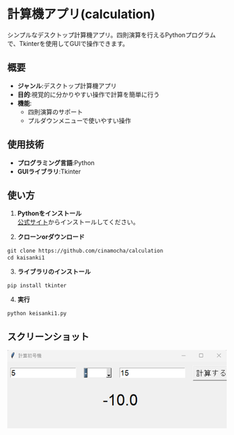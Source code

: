 # 計算機アプリ(calculation)  
シンプルなデスクトップ計算機アプリ。四則演算を行えるPythonプログラムで、Tkinterを使用してGUIで操作できます。  

## 概要  
- **ジャンル**:デスクトップ計算機アプリ
- **目的**:視覚的に分かりやすい操作で計算を簡単に行う
- **機能**:
  - 四則演算のサポート
  - プルダウンメニューで使いやすい操作

## 使用技術  
- **プログラミング言語**:Python
- **GUIライブラリ**:Tkinter

## 使い方  
1. **Pythonをインストール**  
   [公式サイト](https://www.python.org/)からインストールしてください。

2. **クローンorダウンロード**
```
git clone https://github.com/cinamocha/calculation
cd kaisanki1
```

3. **ライブラリのインストール**
```
pip install tkinter
```

4. **実行**
```
python keisanki1.py
```

## スクリーンショット  
![画面](https://github.com/cinamocha/calculation/blob/main/%E3%82%B9%E3%82%AF%E3%83%AA%E3%83%BC%E3%83%B3%E3%82%B7%E3%83%A7%E3%83%83%E3%83%88%202024-12-09%20123604.png)
